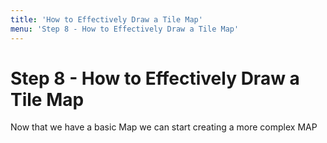 ```yaml
---
title: 'How to Effectively Draw a Tile Map'
menu: 'Step 8 - How to Effectively Draw a Tile Map'
---
```


<h1 class="text-center">Step 8 - How to Effectively Draw a Tile Map</h1>

Now that we have a basic Map we can start creating a more complex MAP